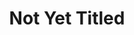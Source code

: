 ---
ee_id: '2221'
site: '1'
type: '2'
long_id: 2012-149 Not Yet Titled
url: 2012-149-not-yet-titled
title: Not Yet Titled
year: '2012'
medium: Realtime tele-performance
commission:
add_credit:
dims:
pitch: Live tele-performance of me watching TV (and having a glass of white wine).
ps: "​This was a live performance where I watched TV in NYC, and broadcast it live
  to the Western Front in Vancouver (via Skype).I also had a glass of white wine somewhere
  along the way. Yes, that is Erin Brockovich in the still above. The idea here was
  to do just whatever I would have been doing anyway, except broadcast it across North
  America to an audience - the ultimate low stress / stay at home performance."
live_url:
related:
youtube:
imgs: untitled-2012-149-western-front-perf-view-2-database-BW.jpg
subheading:
year2: '2012'
download:
add_credits:
related_code:
layout: things-i-made
---
